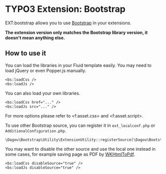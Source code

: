 # TYPO3 Extension: Bootstrap

EXT:bootstrap allows you to use [Bootstrap](https://getbootstrap.com/) in your extensions.

**The extension version only matches the Bootstrap library version, it doesn't mean anything else.**

## How to use it
You can load the libraries in your Fluid template easily. You may need to load jQuery or even Popper.js manually.

    <bs:loadCss />
    <bs:loadJs />

You can also load your own libraries.

    <bs:loadCss href="..." />
    <bs:loadJs src="..." />

For more options please refer to &lt;f:asset.css&gt; and &lt;f:asset.script&gt;.

To use other Bootstrap source, you can register it in `ext_localconf.php` or `AdditionalConfiguration.php`.

    \Dagou\Bootstrap\Utility\ExtensionUtility::registerSource(\Dagou\Bootstrap\Source\JsDelivr::class);

You may want to disable the other source and use the local one instead in some cases, for example saving page as PDF by [WKHtmlToPdf](https://wkhtmltopdf.org/).

    <bs:loadCss disableSource="true" />
    <bs:loadJs disableSource="true" />